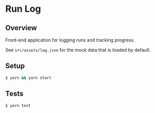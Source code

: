 # Run Log

## Overview
Front-end application for logging runs and tracking progress.

See `src/assets/log.json` for the mock data that is loaded by default.

## Setup

```sh
$ yarn && yarn start
```

## Tests

```sh
$ yarn test
```
